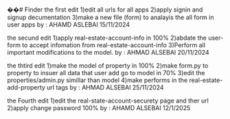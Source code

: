 ��#   F i n d e r 
the first edit 
1)edit all urls for all apps
2)apply signin and signup decumentation
3)make a new file (form) to analayis the all form in user apps
by : AHAMD ASLEBAI   15/11/2024


the secund edit 
1)apply real-estate-account-info in 100%
2)abdate the user-form to accept infomation from real-estate-account-info 
3)Perform all important modifications to the model.
by : AHMAD ALSEBAI   20/11/2024


the thtird edit
1)make the model of property in 100%
2)make form.py to property to insuer all data that user add go to model in 70%
3)edit the properties/admin.py simillar than model 
4)make performs in the real-estate-add-property url tags
by : AHMAD ALSEBAI   25/11/2024

the Fourth edit
1)edit the real-state-account-securety page and ther url
2)apply change password 100%
by : AHAMD ALSEBAI   12/1/2025

